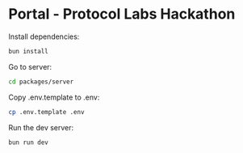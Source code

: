 # Portal - Protocol Labs Hackathon

Install dependencies:

```bash
bun install
```

Go to server:

```bash
cd packages/server
```

Copy .env.template to .env:

```bash
cp .env.template .env
```

Run the dev server:

```bash
bun run dev
```